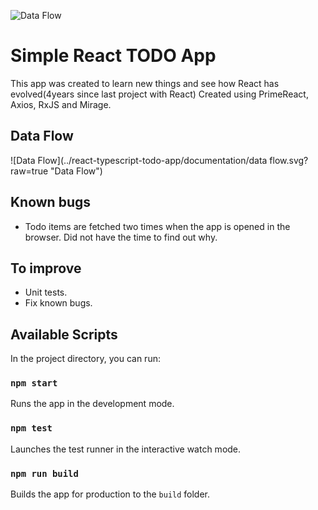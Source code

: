 ![Data Flow](../react-typescript-todo-app/documentation/UI.PNG?raw=true "UI")

# Simple React TODO App

This app was created to learn new things and see how React has evolved(4years since last project with React)
Created using PrimeReact, Axios, RxJS and Mirage.

## Data Flow

![Data Flow](../react-typescript-todo-app/documentation/data flow.svg?raw=true "Data Flow")

## Known bugs

- Todo items are fetched two times when the app is opened in the browser. Did not have the time to find out why.

## To improve

- Unit tests.
- Fix known bugs.

## Available Scripts

In the project directory, you can run:

### `npm start`

Runs the app in the development mode.

### `npm test`

Launches the test runner in the interactive watch mode.

### `npm run build`

Builds the app for production to the `build` folder.
